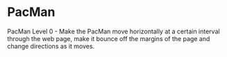 # PacMan
PacMan Level 0 - Make the PacMan move horizontally at a certain interval through the web page, make it bounce off the margins of the page and change directions as it moves.
